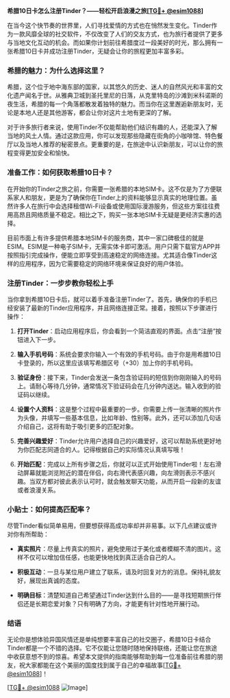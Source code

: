 **希腊10日卡怎么注册Tinder？——轻松开启浪漫之旅[[TG💪+ @esim1088](https://t.me/s/esim1088)]**

在当今这个快节奏的世界里，人们寻找爱情的方式也在悄然发生变化。Tinder作为一款风靡全球的社交软件，不仅改变了人们的交友方式，也为旅行者提供了更多与当地文化互动的机会。而如果你计划前往希腊度过一段美好的时光，那么拥有一张希腊10日卡并成功注册Tinder，无疑会让你的旅程更加丰富多彩。

### 希腊的魅力：为什么选择这里？

希腊，这个位于地中海东部的国家，以其悠久的历史、迷人的自然风光和丰富的文化遗产闻名于世。从雅典卫城到圣托里尼的日落，从克里特岛的沙滩到米科诺斯的夜生活，希腊的每一个角落都散发着独特的魅力。而当你在这里邂逅新朋友时，无论是本地人还是其他游客，都会让你对这片土地有更深的了解。

对于许多旅行者来说，使用Tinder不仅能帮助他们结识有趣的人，还能深入了解当地的风土人情。通过这款应用，你可以发现那些隐藏在街角的小咖啡馆、特色餐厅以及当地人推荐的秘密景点。更重要的是，在旅途中认识新朋友，可以让你的旅程变得更加安全和愉快。

### 准备工作：如何获取希腊10日卡？

在开始你的Tinder之旅之前，你需要一张希腊的本地SIM卡。这不仅是为了方便联系家人和朋友，更是为了确保你在Tinder上的资料能够显示真实的地理位置。虽然许多人在旅行中会选择租借Wi-Fi设备或使用国际漫游服务，但这些方案往往费用高昂且网络质量不稳定。相比之下，购买一张本地SIM卡无疑是更经济实惠的选择。

目前市面上有许多提供希腊本地SIM卡的服务商，其中一家口碑极佳的就是ESIM。ESIM是一种电子SIM卡，无需实体卡即可激活。用户只需下载官方APP并按照指引完成操作，便能立即享受到高速稳定的网络连接。尤其适合像Tinder这样的应用程序，因为它需要稳定的网络环境来保证良好的用户体验。

### 注册Tinder：一步步教你轻松上手

当你拿到希腊10日卡后，就可以着手准备注册Tinder了。首先，确保你的手机已经安装了最新的Tinder应用程序，并且网络连接正常。接着，按照以下步骤进行操作：

1. **打开Tinder**：启动应用程序后，你会看到一个简洁直观的界面。点击“注册”按钮进入下一步。
   
2. **输入手机号码**：系统会要求你输入一个有效的手机号码。由于你是用希腊10日卡登录的，所以这里应该填写希腊区号（+30）加上你的手机号码。

3. **验证身份**：接下来，Tinder会发送一条包含验证码的短信到你刚刚输入的号码上。请耐心等待几分钟，通常情况下验证码会在几分钟内送达。输入收到的验证码以继续。

4. **设置个人资料**：这是整个过程中最重要的一步。你需要上传一张清晰的照片作为头像，并填写一些基本信息，比如年龄、性别等。此外，还可以添加几句话介绍自己，这将有助于吸引更多的匹配对象。

5. **完善兴趣爱好**：Tinder允许用户选择自己的兴趣爱好，这可以帮助系统更好地为你匹配志同道合的人。记得根据自己的实际情况认真填写哦！

6. **开始匹配**：完成以上所有步骤之后，你就可以正式开始使用Tinder啦！左右滑动屏幕就能浏览附近的潜在伴侣，向右滑代表感兴趣，向左滑则表示不感兴趣。当双方都对彼此表示认可时，就会触发聊天功能，从而开启一段新的友谊或者浪漫关系。

### 小贴士：如何提高匹配率？

尽管Tinder看似简单易用，但要想获得高成功率却并非易事。以下几点建议或许对你有所帮助：

- **真实照片**：尽量上传真实的照片，避免使用过于美化或者模糊不清的图片。这样不仅可以增加信任感，也能更快地找到真正适合自己的人。
  
- **积极互动**：一旦与某位用户建立了联系，请及时回复对方的消息。保持礼貌友好，展现出真诚的态度。
  
- **明确目标**：清楚知道自己希望通过Tinder达到什么目的——是寻找短期旅行伴侣还是长期恋爱对象？只有明确了方向，才能更有针对性地开展行动。

### 结语

无论你是想体验异国风情还是单纯想要丰富自己的社交圈子，希腊10日卡结合Tinder都是一个不错的选择。它不仅能让您随时随地保持联络，还能让您在旅途中收获意想不到的惊喜。希望本文提供的指南能够帮助到每一位准备前往希腊的朋友，祝大家都能在这个美丽的国度找到属于自己的幸福故事[[TG💪+ @esim1088](https://t.me/s/esim1088)]！

[[TG💪+ @esim1088](https://t.me/s/esim1088) ![Image](https://i.postimg.cc/4NQfJmqS/Snipaste-2025-05-13-00-14-12.png)]